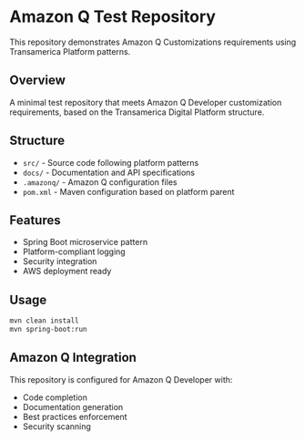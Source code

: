 # Amazon Q Test Repository

This repository demonstrates Amazon Q Customizations requirements using Transamerica Platform patterns.

## Overview

A minimal test repository that meets Amazon Q Developer customization requirements, based on the Transamerica Digital Platform structure.

## Structure

- `src/` - Source code following platform patterns
- `docs/` - Documentation and API specifications
- `.amazonq/` - Amazon Q configuration files
- `pom.xml` - Maven configuration based on platform parent

## Features

- Spring Boot microservice pattern
- Platform-compliant logging
- Security integration
- AWS deployment ready

## Usage

```bash
mvn clean install
mvn spring-boot:run
```

## Amazon Q Integration

This repository is configured for Amazon Q Developer with:
- Code completion
- Documentation generation  
- Best practices enforcement
- Security scanning